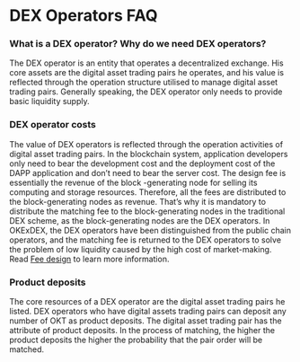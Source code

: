 # DEX Operators FAQ

### What is a DEX operator? Why do we need DEX operators?

The DEX operator is an entity that operates a decentralized exchange. His core assets are the digital asset trading pairs he operates, and his value is reflected through the operation structure utilised to manage digital asset trading pairs. Generally speaking, the DEX operator only needs to provide basic liquidity supply.

### DEX operator costs
The value of DEX operators is reflected through the operation activities of digital asset trading pairs. In the blockchain system, application developers only need to bear the development cost and the deployment cost of the DAPP application and don’t need to bear the server cost. The design fee is essentially the revenue of the block -generating node for selling its computing and storage resources. Therefore, all the fees are distributed to the block-generating nodes as revenue. That’s why it is mandatory to distribute the matching fee to the block-generating nodes in the traditional DEX scheme, as the block-generating nodes are the DEX operators. In OKExDEX, the DEX operators have been distinguished from the public chain operators, and the matching fee is returned to the DEX operators to solve the problem of low liquidity caused by the high cost of market-making. Read  [Fee design]() to learn more information.

### Product deposits

The core resources of a DEX operator are the digital asset trading pairs he listed. DEX operators who have digital assets trading pairs can deposit any number of OKT as product deposits. The digital asset trading pair has the attribute of product deposits. In the process of matching, the higher the product deposits the higher the probability that the pair order will be matched.

